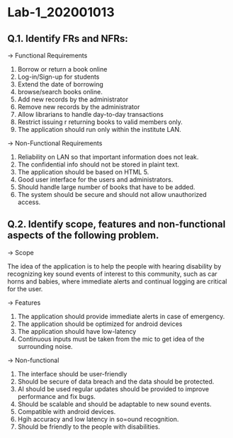 # Lab-1_202001013

## Q.1. Identify FRs and NFRs:

-> Functional Requirements


1. Borrow or return a book online
2. Log-in/Sign-up for students
3. Extend the date of borrowing
4. browse/search books online.
5. Add new records by the administrator
6. Remove new records by the administrator
7. Allow librarians to handle day-to-day transactions
8. Restrict issuing r returning books to valid members only.
9. The application should run only within the institute LAN.

-> Non-Functional Requirements

1. Reliability on LAN so that important information does not leak.
2. The confidential info should not be stored in plaint text.
3. The application should be based on HTML 5.
4. Good user interface for the users and administrators.
5. Should handle large number of books that have to be added.
6. The system should be secure and should not allow unauthorized access.

## Q.2. Identify scope, features and non-functional aspects of the following problem.

-> Scope

The idea of the application is to help the people with hearing disability by recognizing key sound events of interest to this community, such as car horns and babies,
where immediate alerts and continual logging are critical for the user.

-> Features

1. The application should provide immediate alerts in case of emergency.
2. The application should be optimized for android devices 
3. The application should have low-latency
4. Continuous inputs must be taken from the mic to get idea of the surrounding noise.

-> Non-functional

1. The interface should be user-friendly
2. Should be secure of data breach and the data should be protected.
3. AI should be used regular updates should be provided to improve performance and fix bugs.
4. Should be scalable and should be adaptable to new sound events.
5. Compatible with android devices.
6. Hgih accuracy and low latency in so=ound recognition.
7. Should be friendly to the people with disabilities.
